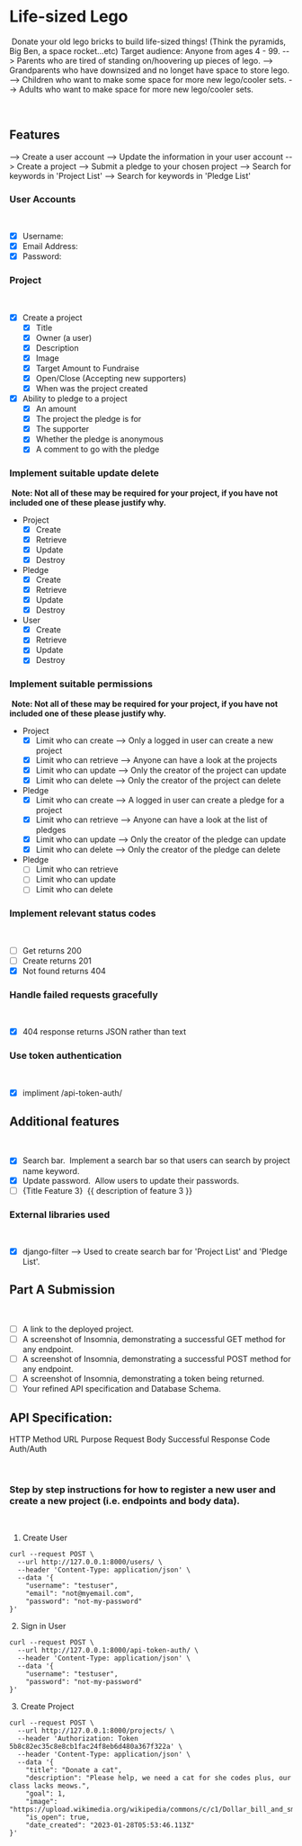 # Life-sized Lego
​
Donate your old lego bricks to build life-sized things! (Think the pyramids, Big Ben, a space rocket...etc)
Target audience:
Anyone from ages 4 - 99.
--> Parents who are tired of standing on/hoovering up pieces of lego.
--> Grandparents who have downsized and no longet have space to store lego.
--> Children who want to make some space for more new lego/cooler sets.
--> Adults who want to make space for more new lego/cooler sets.

​
## Features

--> Create a user account
--> Update the information in your user account
--> Create a project
--> Submit a pledge to your chosen project
--> Search for keywords in 'Project List'
--> Search for keywords in 'Pledge List'
​
### User Accounts
​
- [X] Username: 
- [X] Email Address:
- [X] Password: 
​
### Project
​
- [X] Create a project
  - [X] Title
  - [X] Owner (a user)
  - [X] Description
  - [X] Image
  - [X] Target Amount to Fundraise
  - [X] Open/Close (Accepting new supporters)
  - [X] When was the project created
- [X] Ability to pledge to a project
  - [X] An amount
  - [X] The project the pledge is for
  - [X] The supporter
  - [X] Whether the pledge is anonymous
  - [X] A comment to go with the pledge
  
### Implement suitable update delete
​
**Note: Not all of these may be required for your project, if you have not included one of these please justify why.**
​
- Project
  - [X] Create
  - [X] Retrieve
  - [X] Update
  - [X] Destroy
- Pledge
  - [X] Create
  - [X] Retrieve
  - [X] Update
  - [X] Destroy
- User
  - [X] Create
  - [X] Retrieve
  - [X] Update
  - [X] Destroy
​
### Implement suitable permissions
​
**Note: Not all of these may be required for your project, if you have not included one of these please justify why.**
​
- Project
  - [X] Limit who can create --> Only a logged in user can create a new project
  - [X] Limit who can retrieve --> Anyone can have a look at the projects
  - [X] Limit who can update --> Only the creator of the project can update
  - [X] Limit who can delete --> Only the creator of the project can delete
- Pledge
  - [X] Limit who can create --> A logged in user can create a pledge for a project
  - [X] Limit who can retrieve --> Anyone can have a look at the list of pledges
  - [X] Limit who can update --> Only the creator of the pledge can update
  - [X] Limit who can delete --> Only the creator of the pledge can delete
- Pledge
  - [ ] Limit who can retrieve
  - [ ] Limit who can update
  - [ ] Limit who can delete
​
### Implement relevant status codes
​
- [ ] Get returns 200
- [ ] Create returns 201
- [X] Not found returns 404
​
### Handle failed requests gracefully 
​
- [X] 404 response returns JSON rather than text
​
### Use token authentication
​
- [X] impliment /api-token-auth/
​
## Additional features
​
- [X] Search bar.
​
Implement a search bar so that users can search by project name keyword.
​
- [X] Update password.
​
Allow users to update their passwords.
​
- [ ] {Title Feature 3}
​
{{ description of feature 3 }}
​
### External libraries used
​
- [X] django-filter --> Used to create search bar for 'Project List' and 'Pledge List'. 
​
​
## Part A Submission
​
- [ ] A link to the deployed project.
- [ ] A screenshot of Insomnia, demonstrating a successful GET method for any endpoint.
- [ ] A screenshot of Insomnia, demonstrating a successful POST method for any endpoint.
- [ ] A screenshot of Insomnia, demonstrating a token being returned.
- [ ] Your refined API specification and Database Schema.

## API Specification:

HTTP Method     URL     Purpose     Request Body        Successful Response Code        Auth/Auth

​
### Step by step instructions for how to register a new user and create a new project (i.e. endpoints and body data).
​
1. Create User
​
```shell
curl --request POST \
  --url http://127.0.0.1:8000/users/ \
  --header 'Content-Type: application/json' \
  --data '{
	"username": "testuser",
	"email": "not@myemail.com",
	"password": "not-my-password"
}'
```
​
2. Sign in User
​
```shell
curl --request POST \
  --url http://127.0.0.1:8000/api-token-auth/ \
  --header 'Content-Type: application/json' \
  --data '{
	"username": "testuser",
	"password": "not-my-password"
}'
```
​
3. Create Project
​
```shell
curl --request POST \
  --url http://127.0.0.1:8000/projects/ \
  --header 'Authorization: Token 5b8c82ec35c8e8cb1fac24f8eb6d480a367f322a' \
  --header 'Content-Type: application/json' \
  --data '{
	"title": "Donate a cat",
	"description": "Please help, we need a cat for she codes plus, our class lacks meows.",
	"goal": 1,
	"image": "https://upload.wikimedia.org/wikipedia/commons/c/c1/Dollar_bill_and_small_change.jpg",
	"is_open": true,
	"date_created": "2023-01-28T05:53:46.113Z"
}'